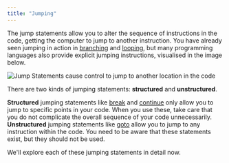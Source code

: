 ```yaml
---
title: "Jumping"
---
```


The jump statements allow you to alter the sequence of instructions in the code, getting the computer to jump to another instruction.
You have already seen jumping in action in [branching](/book/part-1-instructions/3-control-flow/1-concepts/03-0-branching) and [looping](/book/part-1-instructions/3-control-flow/1-concepts/04-0-looping), but many programming languages also provide explicit jumping instructions, visualised in the image below.

![Jump Statements cause control to jump to another location in the code](./images/jumping.png "Jump Statements cause control to jump to another location in the code")
<!-- TODO: add paper dot background to image -->

There are two kinds of jumping statements: **structured** and **unstructured**.

**Structured** jumping statements like [break](/book/part-1-instructions/3-control-flow/1-concepts/05-1-break) and [continue](/book/part-1-instructions/3-control-flow/1-concepts/05-2-continue) only allow you to jump to specific points in your code.
When you use these, take care that you do not complicate the overall sequence of your code unnecessarily.
**Unstructured** jumping statements like [goto](/book/part-1-instructions/3-control-flow/1-concepts/05-3-goto) allow you to jump to any instruction within the code.
You need to be aware that these statements exist, but they should not be used.

We'll explore each of these jumping statements in detail now.
